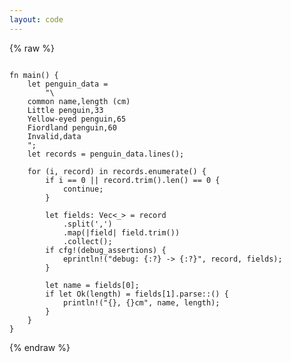 ```yaml
---
layout: code
---
```


{% raw %} 
<pre><code class="language-rust">
fn main() {
    let penguin_data =
        "\
    common name,length (cm)
    Little penguin,33
    Yellow-eyed penguin,65
    Fiordland penguin,60
    Invalid,data
    ";
    let records = penguin_data.lines();

    for (i, record) in records.enumerate() {
        if i == 0 || record.trim().len() == 0 {
            continue;
        }

        let fields: Vec<_> = record
            .split(',')
            .map(|field| field.trim())
            .collect();
        if cfg!(debug_assertions) {
            eprintln!("debug: {:?} -> {:?}", record, fields);
        }

        let name = fields[0];
        if let Ok(length) = fields[1].parse::<f32>() {
            println!("{}, {}cm", name, length);
        }
    }
}
</code></pre>
{% endraw %}
